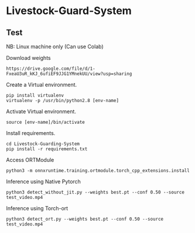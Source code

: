 # Livestock-Guard-System

## Test 

NB: Linux machine only (Can use Colab)

Download weights

```
https://drive.google.com/file/d/1-FxeaU3uR_kKJ_6ufiEF9JJG1YMnekUU/view?usp=sharing
```

Create a Virtual environment.

```
pip install virtualenv
virtualenv -p /usr/bin/python2.8 [env-name]
```

Activate Virtual environment.

```
source [env-name]/bin/activate
```

Install requirements.

```
cd Livestock-Guarding-System
pip install -r requirements.txt
```

Access ORTModule

```
python3 -m onnxruntime.training.ortmodule.torch_cpp_extensions.install
```

Inference using Native Pytorch 

```
python3 detect_without_jit.py --weights best.pt --conf 0.50 --source test_video.mp4 
```

Inference using Torch-ort

```
python3 detect_ort.py --weights best.pt --conf 0.50 --source test_video.mp4 
```
